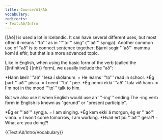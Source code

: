 ```yaml
---
title: Course/A1/Að
vocabulary:
redirects:
- Text:Að/Intro
---
```


<translate>[[Að]]</translate> is used a lot in Icelandic. It can have several different uses, but most often it means '''to''' as in "'''to''' sing" (<translate>'''að''' syngja</translate>). Another common use of "að" is to connect sentence together: <translate>Bjarni segir '''að''' mamma komi á eftir</translate>, but that is a more advanced topic.

Like in English, when using the basic form of the verb (called the [[infinitive]] {{nh}} form), we usually include the "að":

*<translate>Hann lærir '''að''' lesa í skólanum.</translate> = He learns '''to''' read in school.
*<translate>Ég þarf '''að''' pissa.</translate> = I need '''to''' pee.
*<translate>Ég nenni ekki '''að''' tala við hann.</translate> = I'm not in the mood '''to''' talk to him.

But we also use it when English would use an '''-ing''' ending:<note>The -ing verb form in English is known as "gerund" or "present participle".</note>

*<translate>Ég er '''að''' syngja.</translate> = I am singing.
*<translate>Ég kem ekki á morgun, ég er '''að''' vinna.</translate> = I won't come tomorrow, I am working.
*<translate>Hvað ert þú '''að''' gera?!</translate> = What are you doing?!

{{Text:Að/Intro/Vocabulary}}

